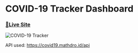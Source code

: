 # COVID-19 Tracker Dashboard

### [🔴Live Site](https://dhruv895412coronatracker.netlify.app/)

![COVID-19 Tracker](https://drive.google.com/file/d/1FelGlB9JezhC_gB7vH_RQ2_bWrGovkrO/view?usp=sharing)



API used: https://covid19.mathdro.id/api
